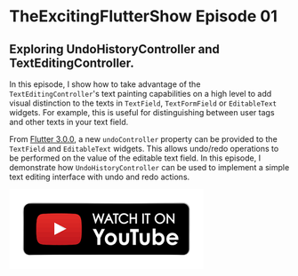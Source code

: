 # TheExcitingFlutterShow Episode 01

## Exploring UndoHistoryController and TextEditingController.

In this episode, I show how to take advantage of the `TextEditingController`'s text painting capabilities on a high level to add visual distinction to the texts in `TextField`, `TextFormField` or `EditableText` widgets. For example, this is useful for distinguishing between user tags and other texts in your text field. 

From [Flutter 3.0.0](https://github.com/flutter/flutter/pull/96968), a new `undoController` property can be provided to the `TextField` and `EditableText` widgets. This allows undo/redo operations to be performed on the value of the editable text field. In this episode, I demonstrate how `UndoHistoryController` can be used to implement a simple text editing interface with undo and redo actions.

[![alt text][1.1]][1]

[1.1]: https://raw.githubusercontent.com/Crazelu/TheExcitingFlutterShow/main/assets/youtube.png (Watch on YouTube)

[1]: InsertYouTubeLinkHere
